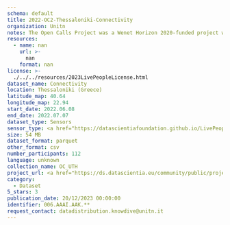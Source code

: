 ```yaml
---
schema: default
title: 2022-OC2-Thessaloniki-Connectivity
organization: Unitn
notes: The Open Calls Project was a Wenet Horizon 2020-funded project with the goal of developing a diversity-aware, machine-mediated paradigm for social interactions. It collected information on the diversity and social contribution activities of the students at the University of Thessaly (UTH) in Greece. The purpose of this research was to gather and study the diversity of students (in terms of subject and level of study, age, gender, personality traits, moral and social values, beliefs, and attitudes towards others and life) participating in social contribution activities. The i-Log application was used to collect sensor data and time diaries from participants over the course of the study. Two questionnaires were also administered to respondents to gather demographic, profiling data, and student career information.
resources:
  - name: nan
    url: >-
      nan
    format: nan
license: >-
  ./../../resources/2023LivePeopleLicense.html
dataset_name: Connectivity
location: Thessaloniki (Greece)
latitude_map: 40.64
longitude_map: 22.94
start_date: 2022.06.08
end_date: 2022.07.07
dataset_type: Sensors
sensor_type: <a href="https://datascientiafoundation.github.io/LivePeople/datasets/2022-OC2-Thessaloniki-Cellular%20Network/"> cellular network</a>, <a href="https://datascientiafoundation.github.io/LivePeople/datasets/2022-OC2-Thessaloniki-Wifi%20Networks%20Event/">wifi networks</a>, <a href="https://datascientiafoundation.github.io/LivePeople/datasets/2022-OC2-Thessaloniki-Wifi%20Event/">wifi</a>,  <a href="https://datascientiafoundation.github.io/LivePeople/datasets/2022-OC2-Thessaloniki-Bluetooth%20Normal%20Event/">bluetooth normal event</a>,  <a href="https://datascientiafoundation.github.io/LivePeople/datasets/2022-OC2-Thessaloniki-Bluetooth%20Low%20Energy%20Event/">bluetooth low energy event</a>
size: 54 MB
dataset_format: parquet
other_format: csv
number_participants: 112
language: unknown
collection_name: OC_UTH
project_url: <a href="https://ds.datascientia.eu/community/public/projects/1e465a20-1650-42f7-88d4-d7b1b8ed6bb4">https://ds.datascientia.eu/community/public/projects/1e465a20-1650-42f7-88d4-d7b1b8ed6bb4</a>
category:
  - Dataset
5_stars: 3
publication_date: 20/12/2023 00:00:00
identifier: 006.AAAI.AAK.**
request_contact: datadistribution.knowdive@unitn.it
---
```

